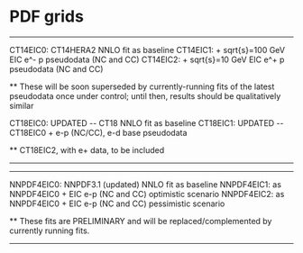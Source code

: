 # PDF grids


- - - - - - - - - - - - - - - - - - - - - - - - - - - - - - -
CT14EIC0: CT14HERA2 NNLO fit as baseline
CT14EIC1: + sqrt{s}=100 GeV EIC e^- p pseudodata (NC and CC)
CT14EIC2: + sqrt{s}=10  GeV EIC e^+ p pseudodata (NC and CC)

  ** These will be soon superseded by currently-running fits of
     the latest pseudodata once under control; until then, results
     should be qualitatively similar
     
CT18EIC0: UPDATED -- CT18 NNLO fit as baseline
CT18EIC1: UPDATED -- CT18EIC0 + e-p (NC/CC), e-d base pseudodata

  ** CT18EIC2, with e+ data, to be included
- - - - - - - - - - - - - - - - - - - - - - - - - - - - - - -

- - - - - - - - - - - - - - - - - - - - - - - - - - - - - - -
NNPDF4EIC0: NNPDF3.1 (updated) NNLO fit as baseline
NNPDF4EIC1: as NNPDF4EIC0 + EIC e-p (NC and CC) optimistic scenario 
NNPDF4EIC2: as NNPDF4EIC0 + EIC e-p (NC and CC) pessimistic scenario

  ** These fits are PRELIMINARY and will be replaced/complemented by
     currently running fits.
- - - - - - - - - - - - - - - - - - - - - - - - - - - - - - - 
